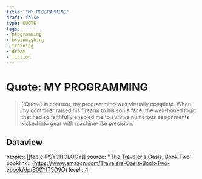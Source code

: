 ```yaml
---
title: "MY PROGRAMMING"
draft: false
type: QUOTE
tags:
- programming
- brainwashing
- training
- dream
- fiction
---
```


# Quote: MY PROGRAMMING
> [!Quote]
> In contrast, my programming was virtually complete.
> When my controller raised his firearm to his son's face, the well-honed logic that had so faithfully enabled me to survive numerous assignments kicked into gear with machine-like precision.

## Dataview
ptopic:: [[topic-PSYCHOLOGY]]
source: ''The Traveler's Oasis, Book Two'
booklink:: (https://www.amazon.com/Travelers-Oasis-Book-Two-ebook/dp/B00YIT5O9Q)
level:: 4

